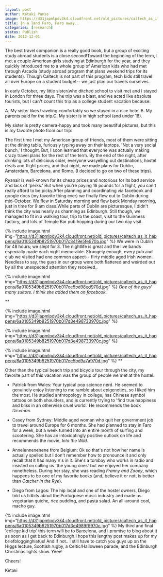 ```yaml
---
layout: post
author: Ketaki Panse
image: https://d31japmlpdv3k4.cloudfront.net/old_pictures/caltech_as_it_happens/6a0105349b8251970b017d3e48d203970c.jpg
title: In a land Faro, Faro away.. 
categories: [research]
status: Publish
date: 2012-12-01
---
```



The best travel companion is a really good book, but a group of exciting study abroad students is a close second!Toward the beginning of the term, I met a couple American girls studying at Edinburgh for the year, and they quickly introduced me to a whole group of American kids who had met through Arcadia (study abroad program that plans weekend trips for its students). Though Caltech is not part of this program, tech kids still travel all over Europe on a student budget-- we just plan our travels ourselves.

In early October, my little sister(who ditched school to visit me) and I stayed in London for three days. The trip was a blast, and we acted like absolute tourists, but I can't count this trip as a college student vacation because:

A. My sister likes traveling comfortably so we stayed in a nice hotel.B. My parents paid for the trip.C. My sister is in high school (and under 18).

My sister is pretty camera-happy and took many beautiful pictures, but this is my favorite photo from our trip:

The first time I met my American group of friends, most of them were sitting at the dining table, furiously typing away on their laptops. 'Not a very social bunch,' I thought. But, I soon learned that everyone was actually making crazy travel plans for the rest of the term. By the end of the night, after drinking lots of delicious cider, everyone wasyelling out destinations, hostel deals and flight prices, and that night, we made plans for Dublin, Amsterdam, Barcelona, and Rome. (I decided to go on two of these trips).

Ryanair is well-known for its cheap prices and notorious for its bad service and lack of 'perks.' But when you're paying 16 pounds for a flight, you can't really afford to be picky.After planning and coordinating via facebook and google docs (my favorite thing ever) we finally flew out to Dublin during mid-October. We flew in Saturday morning and flew back Monday morning, just in time for 9 am class.While parts of Dublin are picturesque, I didn't think the city was nearly as charming as Edinburgh. Still though, we managed to fit in a walking tour, trip to the coast, visit to the Guinness factory, and lots of Temple Bar pub hopping during our two day visit.


{% include image.html img="https://d31japmlpdv3k4.cloudfront.net/old_pictures/caltech_as_it_happens/6a0105349b8251970b017c3419e5fe970b.jpg" %}
We were in Dublin for 48 hours; we slept for 3. The nightlife is great and the live bands especially made each night memorable. Strangely enough, every pub and club we visited had one common aspect-- flirty middle aged Irish women. Needless to say, the guys in our group were both flattered and weirded out by all the unexpected attention they received..


{% include image.html img="https://d31japmlpdv3k4.cloudfront.net/old_pictures/caltech_as_it_happens/6a0105349b8251970b017ee5bd98ed970d.jpg" %}
*One of the guys' many suitors. I think she added them on facebook.*

**


{% include image.html img="https://d31japmlpdv3k4.cloudfront.net/old_pictures/caltech_as_it_happens/6a0105349b8251970b017d3e498733970c.jpg" %}


{% include image.html img="https://d31japmlpdv3k4.cloudfront.net/old_pictures/caltech_as_it_happens/6a0105349b8251970b017d3e498733970c.jpg" %}

{% include image.html img="https://d31japmlpdv3k4.cloudfront.net/old_pictures/caltech_as_it_happens/6a0105349b8251970b017ee5bd9a7a970d.jpg" %}
**

Other than the typical beach trip and bicycle tour through the city, my favorite part of this vacation was the group of people we met at the hostel.

- Patrick from Wales: Your typical pop science nerd. He seemed to genuinely enjoy listening to me ramble about epigenetics, so I liked him the most. He studied anthropology in college, has Chinese symbol tattoos on both shoulders, and is currently trying to 'find true happiness and bliss in an otherwise cruel world.' He recommends the book *Diceman*.

- Casey from Sydney: Middle aged woman who quit her government job to travel around Europe for 6 months. She had planned to stay in Faro for a week, but a week turned into an entire month of surfing and scootering. She has an intoxicatingly positive outlook on life and recommends the movie, *Into the Wild.*
- Annelennenenene from Belgium: Ok so that's not how her name is actually spelled but I don't remember how to pronounce it and only recall that it had many n's in it. She's a tomboy who works in radio and insisted on calling us 'the young ones' but we enjoyed her company nonetheless. During her stay, she was reading *Franny and Zooey*, which happens to be one of my favorite books (and, believe it or not, is better than *Catcher in the Rye*).

- Diego from Lagos: The hip local and one of the hostel owners, Diego told us tidbits about the Portuguese music industry and made us vegetarian quiche, rice pudding, and pasta salad. An all-around cool, macho guy.


{% include image.html img="https://d31japmlpdv3k4.cloudfront.net/old_pictures/caltech_as_it_happens/6a0105349b8251970b017d3e4989f6970c.jpg" %}
My third and final 'college kid trip' this term will be to Barcelona, and I promise to blog about it as soon as I get back to Edinburgh.I hope this lengthy post makes up for my briefblogginghiatus! And if not.. I still have to catch you guys up on the Higgs lecture, Scottish rugby, a Celtic/Halloween parade, and the Edinburgh Christmas lights show. Yeee!

Cheers!

Ketaki

